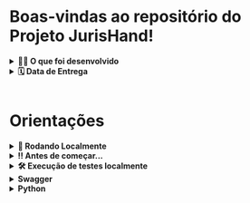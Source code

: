 # Boas-vindas ao repositório do Projeto JurisHand!

<details>
  <summary><strong>👨‍💻 O que foi desenvolvido</strong></summary>

O objetivo deste teste é avaliar as habilidades do candidato em Node.js, Python e MySQL, bem
como a capacidade de desenvolver soluções eficientes e escaláveis. O candidato deve
implementar uma API RESTful utilizando Node.js, criar um script em Python para processar
dados e um banco de dados MySQL para armazenar informações relacionadas a artigos
jurídicos.

  <br />
</details>

<details>
  <summary><strong>🗓 Data de Entrega</strong></summary>

- Este projeto é individual
- Serão `5` dias de projeto
- Data de entrega prazo regular do projeto: `25/10/2022 14:00h`

  </details>

 <br />

# Orientações

<details>
  <summary><strong>🐳 Rodando Localmente</strong></summary>

> :information_source: Instale as dependências [**Caso existam**] com `npm install`

- **:warning: Atenção:** Não rode o comando npm audit fix! Ele atualiza várias dependências do projeto, e essa atualização gera conflitos com o avaliador.

- **:warning: Atenção:** Não esqueça de renomear/configurar o arquivo `.env.example` para os testes locais funcionarem.
- **:warning: Atenção:** Para rodar o projeto desta forma, **obrigatoriamente** você deve ter o `Node.js` instalado em seu computador.
- **:warning: Atenção:** A versão do `Node.js` e `NPM` a ser utilizada é `"node": ">=16.0.0"` e `"npm": ">=7.0.0"`, como descrito a chave `engines` no arquivo `package.json`. Idealmente deve-se utilizar o Node.js na `versão 16.14`, a versão na que esse projeto foi testado.

  <br/>
</details>

<details>
  <summary><strong>‼️ Antes de começar...</strong></summary>

1. Clone o repositório

- `git clone git@github.com:leandro-miranda/JurisHand.git`;

- Entre na pasta do repositório que você acabou de clonar:
  - `cd desafio-tecnico-backend`

2. Instale as dependências [**Caso existam**]

- `npm install`

3. Para rodar a aplicação entre na raiz do projeto e rode o comando:

- `npm start`

  <br />
</details>

<details>
  <summary><strong>🛠 Execução de testes localmente</strong></summary>

- Executando todos: `npm test`

  <br />
</details>

<details>
  <summary><strong>Swagger</strong></summary>

A API pode ser testada através do Swagger:

http://localhost:3007/api-docs/#/

  <br />
</details>

<details>
  <summary><strong>Python</strong></summary>

Foi gerado o relatório CSV com o nome: Relatorio_Artigos_Juridicos

  <br />
</details>